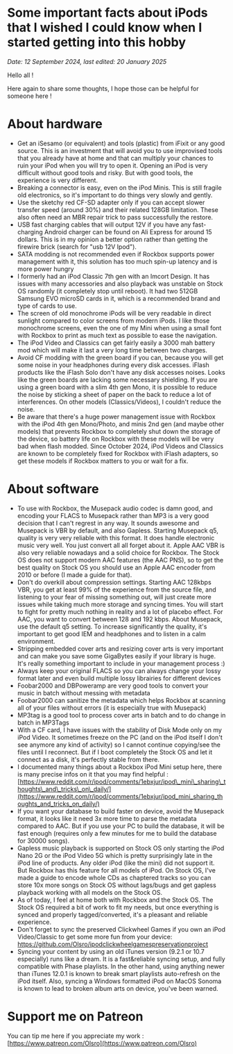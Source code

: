 # Some important facts about iPods that I wished I could know when I started getting into this hobby
*Date: 12 September 2024, last edited: 20 January 2025*

Hello all !

Here again to share some thoughts, I hope those can be helpful for someone here !

# About hardware

* Get an iSesamo (or equivalent) and tools (plastic) from iFixit or any good source. This is an investment that will avoid you to use improvised tools that you already have at home and that can multiply your chances to ruin your iPod when you will try to open it. Opening an iPod is very difficult without good tools and risky. But with good tools, the experience is very different.
* Breaking a connector is easy, even on the iPod Minis. This is still fragile old electronics, so it's important to do things very slowly and gently.
* Use the sketchy red CF-SD adapter only if you can accept slower transfer speed (around 30%) and their related 128GB limitation. These also often need an MBR repair trick to pass successfully the restore.
* USB fast charging cables that will output 12V if you have any fast-charging Android charger can be found on Ali Express for around 15 dollars. This is in my opinion a better option rather than getting the firewire brick (search for "usb 12V Ipod").
* SATA modding is not recommended even if Rockbox supports power management with it, this solution has too much spin-up latency and is more power hungry
* I formerly had an iPod Classic 7th gen with an Imcort Design. It has issues with many accessories and also playback was unstable on Stock OS randomly (it completely stop until reboot). It had two 512GB Samsung EVO microSD cards in it, which is a recommended brand and type of cards to use.
* The screen of old monochrome iPods will be very readable in direct sunlight compared to color screens from modern iPods. I like those monochrome screens, even the one of my Mini when using a small font with Rockbox to print as much text as possible to ease the navigation.
* The iPod Video and Classics can get fairly easily a 3000 mah battery mod which will make it last a very long time between two charges.
* Avoid CF modding with the green board if you can, because you will get some noise in your headphones during every disk accesses. iFlash products like the iFlash Solo don't have any disk accesses noises. Looks like the green boards are lacking some necessary shielding. If you are using a green board with a slim 4th gen Mono, it is possible to reduce the noise by sticking a sheet of paper on the back to reduce a lot of interferences. On other models (Classics/Videos), I couldn't reduce the noise.
* Be aware that there's a huge power management issue with Rockbox with the iPod 4th gen Mono/Photo, and minis 2nd gen (and maybe other models) that prevents Rockbox to completely shut down the storage of the device, so battery life on Rockbox with these models will be very bad when flash modded. Since October 2024, iPod Videos and Classics are known to be completely fixed for Rockbox with iFlash adapters, so get these models if Rockbox matters to you or wait for a fix.

# About software
* To use with Rockbox, the Musepack audio codec is damn good, and encoding your FLACS to Musepack rather than MP3 is a very good decision that I can't regrest in any way. It sounds awesome and Musepack is VBR by default, and also Gapless. Starting Musepack q5, quality is very very reliable with this format. It does handle electronic music very well. You just convert all all forget about it. Apple AAC VBR is also very reliable nowadays and a solid choice for Rockbox. The Stock OS does not support modern AAC features (the AAC PNS), so to get the best quality on Stock OS you should use an Apple AAC encoder from 2010 or before (I made a guide for that).
* Don't do overkill about compression settings. Starting AAC 128kbps VBR, you get at least 99% of the experience from the source file, and listening to your fear of missing something out, will just create more issues while taking much more storage and syncing times. You will start to fight for pretty much nothing in reality and a lot of placebo effect. For AAC, you want to convert between 128 and 192 kbps. About Musepack, use the default q5 setting. To increase significantly the quality, it's important to get good IEM and headphones and to listen in a calm environment.
* Stripping embedded cover arts and resizing cover arts is very important and can make you save some GigaBytes easily if your library is huge. It's really something important to include in your management process :)
* Always keep your original FLACS so you can always change your lossy format later and even build multiple lossy librairies for different devices
* Foobar2000 and DBPoweramp are very good tools to convert your music in batch without messing with metadata
* Foobar2000 can sanitize the metadata which helps Rockbox at scanning all of your files without errors (it is especially true with Musepack)
* MP3tag is a good tool to process cover arts in batch and to do change in batch in MP3Tags
* With a CF card, I have issues with the stability of Disk Mode only on my iPod Video. It sometimes freeze on the PC (and on the iPod itself I don't see anymore any kind of activity) so I cannot continue copying/see the files until I reconnect. But if I boot completely the Stock OS and let it connect as a disk, it's perfectly stable from there.
* I documented many things about a Rockbox iPod Mini setup here, there is many precise infos on it that you may find helpful : [https://www.reddit.com/r/ipod/comments/1ebxjur/ipod\_mini\_sharing\_thoughts\_and\_tricks\_on\_daily/](https://www.reddit.com/r/ipod/comments/1ebxjur/ipod_mini_sharing_thoughts_and_tricks_on_daily/)
* If you want your database to build faster on device, avoid the Musepack format, it looks like it need 3x more time to parse the metadata compared to AAC. But if you use your PC to build the database, it will be fast enough (requires only a few minutes for me to build the database for 30000 songs).
* Gapless music playback is supported on Stock OS only starting the iPod Nano 2G or the iPod Video 5G which is pretty surprisingly late in the iPod line of products. Any older iPod (like the mini) did not support it. But Rockbox has this feature for all models of iPod. On Stock OS, I've made a guide to encode whole CDs as chaptered tracks so you can store 10x more songs on Stock OS without lags/bugs and get gapless playback working with all models on the Stock OS.
* As of today, I feel at home both with Rockbox and the Stock OS. The Stock OS required a bit of work to fit my needs, but once everything is synced and properly tagged/converted, it's a pleasant and reliable experience.
* Don't forget to sync the preserved Clickwheel Games if you own an iPod Video/Classic to get some more fun from your device: https://github.com/Olsro/ipodclickwheelgamespreservationproject
* Syncing your content by using an old iTunes version (9.2.1 or 10.7 especially) runs like a dream. It is a fast&reliable syncing setup, and fully compatible with Phase playlists. In the other hand, using anything newer than iTunes 12.0.1 is known to break smart playlists auto-refresh on the iPod itself. Also, syncing a Windows formatted iPod on MacOS Sonoma is known to lead to broken album arts on device, you've been warned.

# Support me on Patreon
You can tip me here if you appreciate my work : [https://www.patreon.com/Olsro](https://www.patreon.com/Olsro)